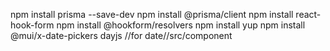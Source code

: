 npm install prisma --save-dev
npm install @prisma/client
npm install react-hook-form
npm install @hookform/resolvers
npm install yup
npm install @mui/x-date-pickers dayjs //for date//src/component
